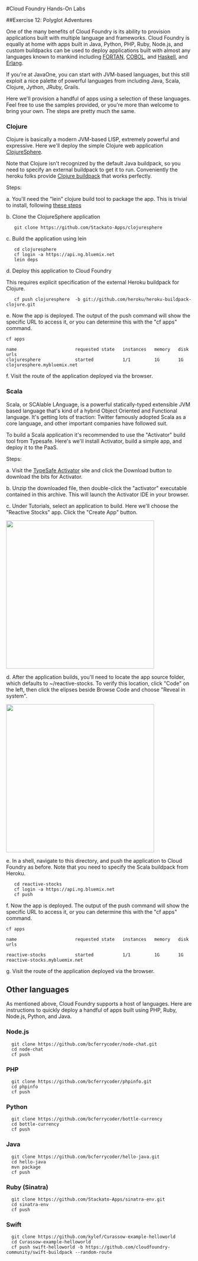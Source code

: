 #Cloud Foundry Hands-On Labs

##Exercise 12: Polyglot Adventures

One of the many benefits of Cloud Foundry is its ability to provision applications built with multiple language and frameworks. Cloud Foundry is equally at home with apps built in Java, Python, PHP, Ruby, Node.js, and custom buildpacks can be used to deploy applications built with almost any languages known to mankind including [FORTAN](https://github.com/martinrehfeld/heroku-buildpack-f77), [COBOL](https://github.com/ayumin/heroku-buildpack-cobol), and [Haskell](http://catdevrandom.me/blog/2013/05/16/buildpacks-in-cloud-foundry-v2/), and [Erlang](https://github.com/spiegela/cf-buildpack-erlang).

If you're at JavaOne, you can start with JVM-based languages, but this still exploit a nice palette of powerful languages from including Java, Scala, Clojure, Jython, JRuby, Grails.

Here we'll provision a handful of apps using a selection of these languages. Feel free to use the samples provided, or you're more than welcome to bring your own. The steps are pretty much the same.

### Clojure

Clojure is basically a modern JVM-based LISP, extremely powerful and expressive. Here we'll deploy the simple Clojure web application [ClojureSphere](https://github.com/Stackato-Apps/clojuresphere).

Note that Clojure isn't recognized by the default Java buildpack, so you need to specify an external buildpack to get it to run. Conveniently the heroku folks provide [Clojure buildpack](git://github.com/heroku/heroku-buildpack-clojure.git) that works perfectly.


Steps:

a. You'll need the "lein" clojure build tool to package the app. This is trivial to install, following [these steps](http://leiningen.org/#install)

b. Clone the ClojureSphere application

```
   git clone https://github.com/Stackato-Apps/clojuresphere
```


c. Build the application using lein

  ``` 
     cd clojuresphere
     cf login -a https://api.ng.bluemix.net
     lein deps
  ```
  
d. Deploy this application to Cloud Foundry

This requires explicit specification of the external Heroku buildpack for Clojure.

```
   cf push clojuresphere  -b git://github.com/heroku/heroku-buildpack-clojure.git
```


e. Now the app is deployed. The output of the push command will show the specific URL to access it, or you can determine this with the "cf apps" command.

```
cf apps

name                      requested state   instances   memory   disk   urls
clojuresphere             started           1/1         1G       1G     clojuresphere.mybluemix.net
```

f. Visit the route of the application deployed via the browser.
   

### Scala

Scala, or SCAlable LAnguage, is a powerful statically-typed extensible JVM based language that's kind of a hybrid Object Oriented and Functional language. It's getting lots of traction: Twitter famously adopted Scala as a core language, and other important companies have followed suit.

To build a Scala application it's recommended to use the "Activator" build tool from Typesafe. Here's we'll install Activator, build a simple app, and deploy it to the PaaS.

Steps:

a. Visit the [TypeSafe Activator](https://www.typesafe.com/activator/download) site and click the Download button to download the bits for Activator.

b. Unzip the downloaded file, then double-click the "activator" executable contained in this archive. This will launch the Activator IDE in your browser.

c. Under Tutorials, select an application to build. Here we'll choose the "Reactive Stocks" app.  Click the "Create App" button.

<img src="../images/activator-createapp.png" width="400">

d. After the application builds, you'll need to locate the app source folder, which defaults to ~/reactive-stocks.  To verify this location, click "Code" on the left, then click the elipses beside Browse Code and choose "Reveal in system".

<img src="../images/activator-reveal.png" width="400">


e. In a shell, navigate to this directory, and push the application to Cloud Foundry as before. Note that you need to specify the Scala buildpack from Heroku.

```
   cd reactive-stocks
   cf login -a https://api.ng.bluemix.net
   cf push
```

f. Now the app is deployed. The output of the push command will show the specific URL to access it, or you can determine this with the "cf apps" command. 

```
cf apps

name                      requested state   instances   memory   disk   urls

reactive-stocks           started           1/1         1G       1G     reactive-stocks.mybluemix.net
```

g. Visit the route of the application deployed via the browser.


## Other languages

As mentioned above, Cloud Foundry supports a host of languages. Here are instructions to quickly deploy a handful of apps built using PHP, Ruby, Node.js, Python, and Java.


### Node.js

```
  git clone https://github.com/bcferrycoder/node-chat.git
  cd node-chat
  cf push
```

###  PHP

```
  git clone https://github.com/bcferrycoder/phpinfo.git
  cd phpinfo
  cf push
```

### Python

```
  git clone https://github.com/bcferrycoder/bottle-currency
  cd bottle-currency
  cf push
```

### Java

```
  git clone https://github.com/bcferrycoder/hello-java.git
  cd hello-java
  mvn package
  cf push
```

### Ruby (Sinatra)

```
  git clone https://github.com/Stackato-Apps/sinatra-env.git
  cd sinatra-env
  cf push
```

### Swift

```
  git clone https://github.com/kylef/Curassow-example-helloworld
  cd Curassow-example-helloworld
  cf push swift-helloworld -b https://github.com/cloudfoundry-community/swift-buildpack --random-route
```
